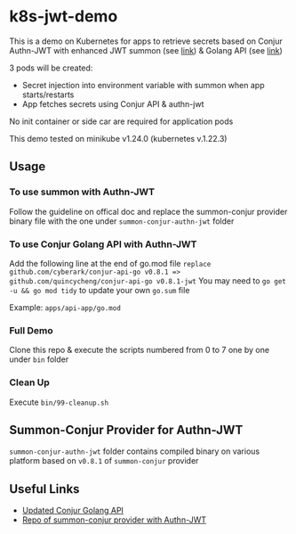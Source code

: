 # k8s-jwt-demo
This is a demo on Kubernetes for apps to retrieve secrets based on Conjur Authn-JWT with enhanced JWT summon (see [link](https://github.com/quincycheng/summon-conjur)) &amp; Golang API (see [link](https://github.com/quincycheng/conjur-api-go))

3 pods will be created:
 - Secret injection into environment variable with summon when app starts/restarts
 - App fetches secrets using Conjur API & authn-jwt

No init container or side car are required for application pods

This demo tested on minikube v1.24.0 (kubernetes v.1.22.3)

## Usage
### To use summon with Authn-JWT
Follow the guideline on offical doc and replace the summon-conjur provider binary file with the one under `summon-conjur-authn-jwt` folder 

### To use Conjur Golang API with Authn-JWT
Add the following line at the end of go.mod file
`replace github.com/cyberark/conjur-api-go v0.8.1 => github.com/quincycheng/conjur-api-go v0.8.1-jwt`
You may need to `go get -u && go mod tidy` to update your own `go.sum` file

Example: `apps/api-app/go.mod`

### Full Demo
Clone this repo &amp; execute the scripts numbered from 0 to 7 one by one under `bin` folder

### Clean Up
Execute `bin/99-cleanup.sh`

## Summon-Conjur Provider for Authn-JWT
`summon-conjur-authn-jwt` folder contains compiled binary on various platform based on `v0.8.1` of `summon-conjur` provider

## Useful Links
 - [Updated Conjur Golang API](https://github.com/quincycheng/conjur-api-go)
 - [Repo of summon-conjur provider with Authn-JWT](https://github.com/quincycheng/summon-conjur)
